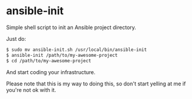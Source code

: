 # ansible-init
Simple shell script to init an Ansible project directory.

Just do:

```bash
$ sudo mv ansible-init.sh /usr/local/bin/ansible-init
$ ansible-init /path/to/my-awesome-project
$ cd /path/to/my-awesome-project
```

And start coding your infrastructure. 

Please note that this is my way to doing this, so don't start yelling at me if you're not ok with it.
